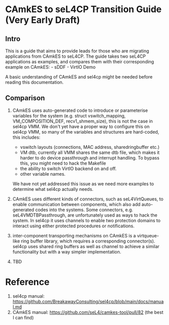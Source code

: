<!--
     Copyright 2023, UNSW (ABN 57 195 873 179)

     SPDX-License-Identifier: CC-BY-SA-4.0
-->

# CAmkES to seL4CP Transition Guide (Very Early Draft)

## Intro
<!-- @jade: write more stuff -->
This is a guide that aims to provide leads for those who are migrating applications from CAmkES to seL4CP. The guide takes two seL4CP applications as examples, and compares them with their corresponding example on CAmkES:
    - sDDF <!-- @jade: expand these -->
    - VirtIO Demo

A basic understanding of CAmkES and sel4cp might be needed before reading this documentation.

## Comparison

1. CAmkES uses auto-generated code to introduce or parameterise variables for the system (e.g. struct vswitch_mapping, VM_COMPOSITION_DEF, recv1_shmem_size), this is not the case in sel4cp VMM. We don't yet have a proper way to configure this on sel4cp VMM, so many of the variables and structures are hard-coded, this includes:

    - vswitch layouts (connections, MAC address, sharedringbuffer etc.)
    - VM dtb, currently all VMM shares the same dtb file, which makes it harder to do device passthrough and interrupt handling. To bypass this, you might need to hack the Makefile
    - the ability to switch VirtIO backend on and off.
    - other variable names.
    <!-- @jade: expand the bullet points -->

    We have not yet addressed this issue as we need more examples to determine what sel4cp actually needs.

2. CAmkES uses different kinds of connectors, such as seL4VirtQueues, to enable communication between components, which also add auto-generated codes into the systems. Some connectors, e.g. seL4VMDTBPassthrough, are unfortunately used as ways to hack the system. In sel4cp it uses channels to enable two protection domains to interact using either protected procedures or notifications.
<!-- @jade: expand this -->

3. inter-component transporting mechanisms on CAmkES is a virtqueue-like ring buffer library, which requires a corresponding connector(s). sel4cp uses shared ring buffers as well as channel
to achieve a similar functionality but with a way simpler implementation.
<!-- @jade: gives examples (sddf?) -->

4. TBD

# Reference
1. sel4cp manual: https://github.com/BreakawayConsulting/sel4cp/blob/main/docs/manual.md
2. CAmkES manual: https://github.com/seL4/camkes-tool/pull/82 (the best I can find)